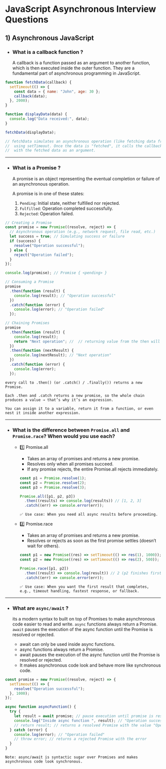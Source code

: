 # JavaScript Asynchronous Interview Questions

## 1) Asynchronous JavaScript

- ### What is a callback function ?
  A callback is a function passed as an argument to another function, which is then executed inside the outer function. They are a fundamental part of asynchronous programming in JavaScript.

```js
function fetchData(callback) {
  setTimeout(() => {
    const data = { name: "John", age: 30 };
    callback(data);
  }, 2000);
}

function displayData(data) {
  console.log("Data received:", data);
}

fetchData(displayData);

// fetchData simulates an asynchronous operation (like fetching data from a server)
//  using setTimeout. Once the data is "fetched", it calls the callback function displayData
//  with the fetched data as an argument.
```

---

- ### What is a Promise ?

  A promise is an object representing the eventual completion or failure of an asynchronous operation.

  A promise is in one of these states:

  1. `Pending`: Initial state, neither fulfilled nor rejected.
  2. `Fulfilled`: Operation completed successfully.
  3. `Rejected`: Operation failed.

```js
// Creating a Promise
const promise = new Promise((resolve, reject) => {
  // Asynchronous operation (e.g., network request, file read, etc.)
  let success = true; // Simulating success or failure
  if (success) {
    resolve("Operation successful");
  } else {
    reject("Operation failed");
  }
});

console.log(promise); // Promise { <pending> }

// Consuming a Promise
promise
  .then(function (result) {
    console.log(result); // "Operation successful"
  })
  .catch(function (error) {
    console.log(error); // "Operation failed"
  });

// Chaining Promises
promise
  .then(function (result) {
    console.log(result);
    return "Next operation"; //  // returning value from the then will implicitly wrap it in a resolved Promise = Promise.resolve(result)
  })
  .then(function (nextResult) {
    console.log(nextResult); // "Next operation"
  })
  .catch(function (error) {
    console.log(error);
  });
```

```note
every call to .then() (or .catch() / .finally()) returns a new Promise.

Each .then and .catch returns a new promise, so the whole chain produces a value → that’s why it’s an expression.

You can assign it to a variable, return it from a function, or even nest it inside another expression.
```

---

- ### What is the difference between `Promise.all` and `Promise.race`? When would you use each?

  - 1️⃣ Promise.all

    - Takes an array of promises and returns a new promise.
    - Resolves only when all promises succeed.
    - If any promise rejects, the entire Promise.all rejects immediately.

    ```js
    const p1 = Promise.resolve(1);
    const p2 = Promise.resolve(2);
    const p3 = Promise.resolve(3);

    Promise.all([p1, p2, p3])
      .then((results) => console.log(results)) // [1, 2, 3]
      .catch((err) => console.error(err));
    ```

    ```note
    ✅ Use case: When you need all async results before proceeding.
    ```

  - 2️⃣ Promise.race

    - Takes an array of promises and returns a new promise.
    - Resolves or rejects as soon as the first promise settles (doesn’t wait for others).

    ```js
    const p1 = new Promise((res) => setTimeout(() => res(1), 1000));
    const p2 = new Promise((res) => setTimeout(() => res(2), 500));

    Promise.race([p1, p2])
      .then((result) => console.log(result)) // 2 (p2 finishes first)
      .catch((err) => console.error(err));
    ```

    ```note
    ✅ Use case: When you want the first result that completes, e.g., timeout handling, fastest response, or fallback.
    ```

---

- ### What are `async/await` ?

  its a modern syntax to built on top of Promises to make asynchronous code easier to read and write.
  `async` functions always return a Promise.
  `await` pauses the execution of the async function until the Promise is resolved or rejected.

  - await can only be used inside async functions.
  - async functions always return a Promise.
  - await pauses the execution of the async function until the Promise is resolved or rejected.
  - It makes asynchronous code look and behave more like synchronous code.

```js
const promise = new Promise((resolve, reject) => {
  setTimeout(() => {
    resolve("Operation successful");
  }, 1000);
});

async function asyncFunction() {
  try {
    let result = await promise; // pause execution until promise is resolved
    console.log("Inside async function ", result); // "Operation successful"
    // return result; // returns a resolved Promise with the value "Operation successful"
  } catch (error) {
    console.log(error); // "Operation failed"
    // throw error; // returns a rejected Promise with the error
  }
}
```

```not
Note: async/await is syntactic sugar over Promises and makes asynchronous code look synchronous.
```
